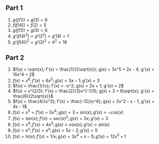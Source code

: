 ## Part 1
1. $g(f(1)) = g(3) = 6$
2. $f(f(4)) = f(2) = 5$
3. $g(f(1)) = g(3) = 6$
4. $g'(f(4)^2) = g'(2^2) = g'(4) = 1$
5. $g'(f(4))^2 = g'(2)^2 = 4^2 = 16$

## Part 2
1. $f(x) = \sqrt{x}; f'(x) = \frac{1}{2\sqrt{x}}; g(x) = 3x^5 + 2x - 4; g'(x) = 15x^4 + 2$
2. $f(x) = x^6; f'(x) = 6x^5; g(x) = 3x - 1; g'(x) = 3$
3. $f(x) = \frac{1}{x}; f'(x) = -x^2; g(x) = 2x + 1; g'(x) = 2$
4. $f(x) = x^{2/3}; f'(x) = \frac{2}{3}x^{-1/3}; g(x) = 3 + 6\sqrt{x}; g'(x) = \frac{6}{2\sqrt{x}}$
5. $f(x) = \frac{4}{x^3}; f'(x) = \frac{-12}{x^4}; g(x) = 2x^2 - x - 1; g'(x) = 4x - 1$
6. $f(x) = x^5 = f'(x) = 5x^4; g(x) = 3 + sin(x); g'(x) = -cos(x)$
7. $f(x) = tan(x); f'(x)=sec(x)^2; g(x) = 3x; g'(x) = 3$
8. $f(x) = x^4; f'(x) = 4x^3; g(x) = cos(x); g'(x) = sin(x)$
9. $f(x) = e^x; f'(x) = e^x; g(x) = 5x - 2; g'(x) = 5$
10. $f(x) = ln(x); f'(x) = 1/x; g(x) = 3x^4 + x - 5; g'(x) = 12x^3 + 1$